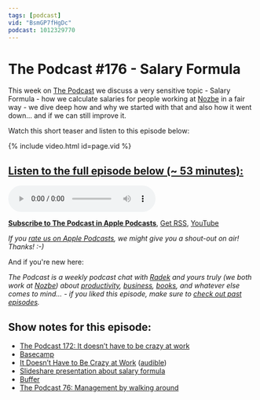 ```yaml
---
tags: [podcast]
vid: "BsmGP7fHgDc"
podcast: 1012329770
---
```


# The Podcast #176 - Salary Formula

This week on [The Podcast][p] we discuss a very sensitive topic - Salary Formula - how we calculate salaries for people working at [Nozbe][n] in a fair way - we dive deep how and why we started with that and also how it went down... and if we can still improve it.

Watch this short teaser and listen to this episode below:

{% include video.html id=page.vid %}

<!--More-->

## [Listen to the full episode below (~ 53 minutes):][e]

<audio controls>
<source src="https://files.nozbe.com/podcast/176.mp3" type="audio/mpeg">
</audio>

**[Subscribe to The Podcast in Apple Podcasts][i]**, [Get RSS][rss], [YouTube][y]

*If you [rate us on Apple Podcasts][i], we might give you a shout-out on air! Thanks! :-)*

And if you're new here:

*The Podcast is a weekly podcast chat with [Radek][r] and yours truly (we both work at [Nozbe][n]) about [productivity](/productivity), [business](/business), [books](/books), and whatever else comes to mind… - if you liked this episode, make sure to [check out past episodes](/podcast).*

## Show notes for this episode:

  * [The Podcast 172: It doesn’t have to be crazy at work](https://thepodcast.fm/episodes/172)
  * [Basecamp](https://basecamp.com/)
  * [It Doesn’t Have to Be Crazy at Work](https://www.amazon.com/Doesnt-Have-Be-Crazy-Work/dp/B07GB94ZGB/) ([audible](https://www.audible.com/pd/It-Doesnt-Have-to-Be-Crazy-at-Work-Audiobook/0008323461))
  * [Slideshare presentation about salary formula](https://www.slideshare.net/karolsarnacki/salary-formula-a-way-through-the-minefield)
  * [Buffer](https://buffer.com/)
  * [The Podcast 76: Management by walking around](https://thepodcast.fm/episodes/76)

[y]: https://michael.gratis/thepodcastyt
[rss]: http://thepodcast.fm/episodes?format=RSS
[e]: http://thepodcast.fm/episodes/176

[p]: https://michael.gratis/thepodcastfm
[n]: https://nozbe.com/?a=mike
[r]: https://michael.gratis/radex
[i]: https://michael.gratis/thepodcast
[o]: https://michael.gratis/ipadonly

